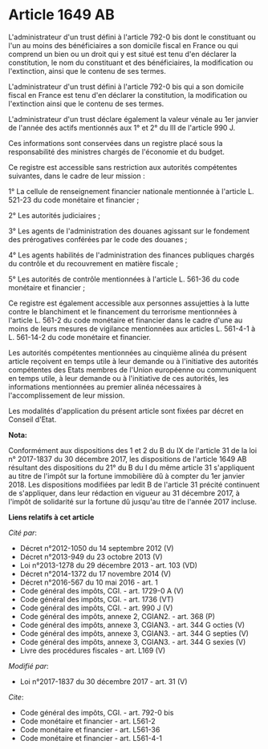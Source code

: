 # Article 1649 AB

L'administrateur d'un trust défini à l'article 792-0 bis dont le constituant ou l'un au moins des bénéficiaires a son
domicile fiscal en France ou qui comprend un bien ou un droit qui y est situé est tenu d'en déclarer la constitution, le nom
du constituant et des bénéficiaires, la modification ou l'extinction, ainsi que le contenu de ses termes.

L'administrateur d'un trust défini à l'article 792-0 bis qui a son domicile fiscal en France est tenu d'en déclarer la
constitution, la modification ou l'extinction ainsi que le contenu de ses termes.

L'administrateur d'un trust déclare également la valeur vénale au 1er janvier de l'année des actifs mentionnés aux 1° et 2°
du III de l'article 990 J. 

Ces informations sont conservées dans un registre placé sous la responsabilité des ministres chargés de l'économie et du
budget.

Ce registre est accessible sans restriction aux autorités compétentes suivantes, dans le cadre de leur mission :

1° La cellule de renseignement financier nationale mentionnée à l'article L. 521-23 du code monétaire et financier ;

2° Les autorités judiciaires ;

3° Les agents de l'administration des douanes agissant sur le fondement des prérogatives conférées par le code des douanes ;

4° Les agents habilités de l'administration des finances publiques chargés du contrôle et du recouvrement en matière
fiscale ;

5° Les autorités de contrôle mentionnées à l'article L. 561-36 du code monétaire et financier ;

Ce registre est également accessible aux personnes assujetties à la lutte contre le blanchiment et le financement du
terrorisme mentionnées à l'article L. 561-2 du code monétaire et financier dans le cadre d'une au moins de leurs mesures de
vigilance mentionnées aux articles L. 561-4-1 à L. 561-14-2 du code monétaire et financier.

Les autorités compétentes mentionnées au cinquième alinéa du présent article reçoivent en temps utile à leur demande ou à
l'initiative des autorités compétentes des Etats membres de l'Union européenne ou communiquent en temps utile, à leur demande
ou à l'initiative de ces autorités, les informations mentionnées au premier alinéa nécessaires à l'accomplissement de leur
mission.

Les modalités d'application du présent article sont fixées par décret en Conseil d'Etat.

**Nota:**

Conformément aux dispositions des 1 et 2 du B du IX de l'article 31 de la loi n° 2017-1837 du 30 décembre 2017, les
dispositions de l'article 1649 AB résultant des dispositions du 21° du B du I du même article 31 s'appliquent au titre de
l'impôt sur la fortune immobilière dû à compter du 1er janvier 2018. Les dispositions modifiées par ledit B de l'article 31
précité continuent de s'appliquer, dans leur rédaction en vigueur au 31 décembre 2017, à l'impôt de solidarité sur la fortune
dû jusqu'au titre de l'année 2017 incluse.

**Liens relatifs à cet article**

_Cité par_:

  - Décret n°2012-1050 du 14 septembre 2012 (V)
  - Décret n°2013-949 du 23 octobre 2013 (V)
  - Loi n°2013-1278 du 29 décembre 2013 - art. 103 (VD)
  - Décret n°2014-1372 du 17 novembre 2014  (V)
  - Décret n°2016-567 du 10 mai 2016 - art. 1
  - Code général des impôts, CGI. - art. 1729-0 A (V)
  - Code général des impôts, CGI. - art. 1736 (VT)
  - Code général des impôts, CGI. - art. 990 J (V)
  - Code général des impôts, annexe 2, CGIAN2. - art. 368 (P)
  - Code général des impôts, annexe 3, CGIAN3. - art. 344 G octies (V)
  - Code général des impôts, annexe 3, CGIAN3. - art. 344 G septies (V)
  - Code général des impôts, annexe 3, CGIAN3. - art. 344 G sexies (V)
  - Livre des procédures fiscales - art. L169 (V)

_Modifié par_:

  - Loi n°2017-1837 du 30 décembre 2017 - art. 31 (V)

_Cite_:

  - Code général des impôts, CGI. - art. 792-0 bis
  - Code monétaire et financier - art. L561-2
  - Code monétaire et financier - art. L561-36
  - Code monétaire et financier - art. L561-4-1
